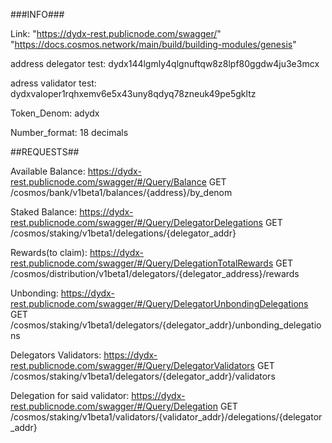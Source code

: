 ###INFO###

Link: "https://dydx-rest.publicnode.com/swagger/"
      "https://docs.cosmos.network/main/build/building-modules/genesis"

address delegator test: dydx144lgmly4qlgnuftqw8z8lpf80ggdw4ju3e3mcx

adress validator test: dydxvaloper1rqhxemv6e5x43uny8qdyq78zneuk49pe5gkltz

Token_Denom: adydx

Number_format: 18 decimals


##REQUESTS##

Available Balance:
https://dydx-rest.publicnode.com/swagger/#/Query/Balance
GET /cosmos/bank/v1beta1/balances/{address}/by_denom

Staked Balance:
https://dydx-rest.publicnode.com/swagger/#/Query/DelegatorDelegations
GET /cosmos/staking/v1beta1/delegations/{delegator_addr}

Rewards(to claim):
https://dydx-rest.publicnode.com/swagger/#/Query/DelegationTotalRewards
GET /cosmos/distribution/v1beta1/delegators/{delegator_address}/rewards

Unbonding:
https://dydx-rest.publicnode.com/swagger/#/Query/DelegatorUnbondingDelegations
GET /cosmos/staking/v1beta1/delegators/{delegator_addr}/unbonding_delegations

Delegators Validators:
https://dydx-rest.publicnode.com/swagger/#/Query/DelegatorValidators
GET /cosmos/staking/v1beta1/delegators/{delegator_addr}/validators

Delegation for said validator:
https://dydx-rest.publicnode.com/swagger/#/Query/Delegation
GET /cosmos/staking/v1beta1/validators/{validator_addr}/delegations/{delegator_addr}

